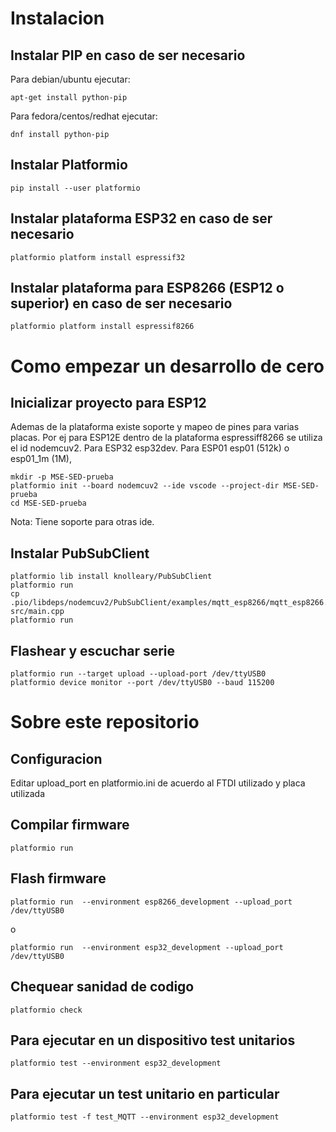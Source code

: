 # Instalacion

## Instalar PIP en caso de ser necesario 

Para debian/ubuntu ejecutar:

  ```
  apt-get install python-pip
  ```
Para fedora/centos/redhat ejecutar:

  ```
  dnf install python-pip
  ```
## Instalar Platformio

  ```
  pip install --user platformio
  ```
## Instalar plataforma ESP32 en caso de ser necesario
  ```
  platformio platform install espressif32
  ```
## Instalar plataforma para ESP8266 (ESP12 o superior) en caso de ser necesario
  ```
  platformio platform install espressif8266
  ```
# Como empezar un desarrollo de cero

## Inicializar proyecto para ESP12
Ademas de la plataforma existe soporte y mapeo de pines para varias placas. Por ej para ESP12E dentro de la plataforma espressiff8266 se utiliza el id nodemcuv2. Para ESP32 esp32dev. Para ESP01 esp01 (512k) o esp01_1m (1M), 

  ```
  mkdir -p MSE-SED-prueba
  platformio init --board nodemcuv2 --ide vscode --project-dir MSE-SED-prueba
  cd MSE-SED-prueba
  ```
  Nota: Tiene soporte para otras ide.

## Instalar PubSubClient

  ```
  platformio lib install knolleary/PubSubClient
  platformio run
  cp .pio/libdeps/nodemcuv2/PubSubClient/examples/mqtt_esp8266/mqtt_esp8266.ino src/main.cpp
  platformio run
  ```
## Flashear y escuchar serie
  ```
  platformio run --target upload --upload-port /dev/ttyUSB0
  platformio device monitor --port /dev/ttyUSB0 --baud 115200
  ```

# Sobre este repositorio

## Configuracion

Editar upload_port en platformio.ini de acuerdo al FTDI utilizado y placa utilizada

## Compilar firmware

  ```
  platformio run
  ```

## Flash firmware

  ```
  platformio run  --environment esp8266_development --upload_port /dev/ttyUSB0
  ```

o

  ```
  platformio run  --environment esp32_development --upload_port /dev/ttyUSB0
  ```

## Chequear sanidad de codigo
  ```
  platformio check
  ```

## Para ejecutar en un dispositivo test unitarios
  
  ```
  platformio test --environment esp32_development
  ```

## Para ejecutar un test unitario en particular

  ```
  platformio test -f test_MQTT --environment esp32_development
  ```

